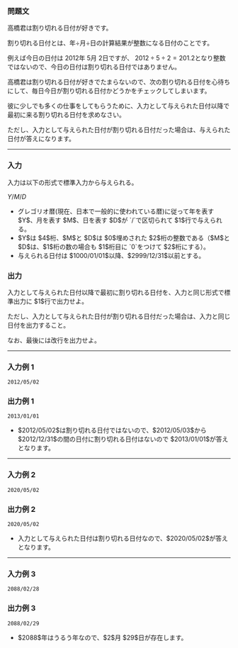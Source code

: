 
<div>

<div>

### **問題文**

<section>
高橋君は割り切れる日付が好きです。

割り切れる日付とは、年÷月÷日の計算結果が整数になる日付のことです。

例えば今日の日付は $2012$年 $5$月 $2$日ですが、
$2012÷5÷2=201.2$となり整数ではないので、今日の日付は割り切れる日付ではありません。



高橋君は割り切れる日付が好きでたまらないので、次の割り切れる日付を心待ちにして、毎日今日が割り切れる日付かどうかをチェックしてしまいます。

彼に少しでも多くの仕事をしてもらうために、入力として与えられた日付以降で最初に来る割り切れる日付を求めなさい。

ただし、入力として与えられた日付が割り切れる日付だった場合は、与えられた日付が答えになります。

</section>

</div>

---

<div>

<div>

### **入力**

<section>
入力は以下の形式で標準入力から与えられる。

<div>

$Y/M/D$
</div>

<ul>

<li>
グレゴリオ暦(現在、日本で一般的に使われている暦)に従って年を表す $Y$、月を表す $M$、日を表す $D$が `/`で区切られて $1$行で与えられる。
</li>

<li>
$Y$は $4$桁、$M$と $D$は $0$埋めされた $2$桁の整数である（$M$と $D$は、$1$桁の数の場合も $1$桁目に `0`をつけて $2$桁にする）。
	
</li>

<li>
与えられる日付は $1000/01/01$以降、$2999/12/31$以前とする。
</li>

</ul>

</section>

</div>

<div>

### **出力**

<section>
入力として与えられた日付以降で最初に割り切れる日付を、入力と同じ形式で標準出力に $1$行で出力せよ。

ただし、入力として与えられた日付が割り切れる日付だった場合は、入力と同じ日付を出力すること。

なお、最後には改行を出力せよ。

</section>

</div>

</div>

---

<div>

### **入力例 1**

<section>

```
2012/05/02
```

</section>

</div>

<div>

### **出力例 1**

<section>

```
2013/01/01
```

<ul>

<li>
$2012/05/02$は割り切れる日付ではないので、$2012/05/03$から $2012/12/31$の間の日付に割り切れる日付はないので $2013/01/01$が答えとなります。
</li>

</ul>

</section>

</div>

---

<div>

### **入力例 2**

<section>

```
2020/05/02
```

</section>

</div>

<div>

### **出力例 2**

<section>

```
2020/05/02
```

<ul>

<li>
入力として与えられた日付は割り切れる日付なので、$2020/05/02$が答えとなります。
</li>

</ul>

</section>

</div>

---

<div>

### **入力例 3**

<section>

```
2088/02/28
```

</section>

</div>

<div>

### **出力例 3**

<section>

```
2088/02/29
```

</section>

<ul>

<li>
$2088$年はうるう年なので、$2$月 $29$日が存在します。
</li>

</ul>

</div>

</div>
